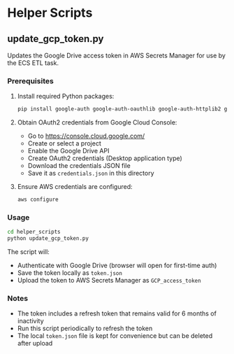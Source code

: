 # Helper Scripts

## update_gcp_token.py

Updates the Google Drive access token in AWS Secrets Manager for use by the ECS ETL task.

### Prerequisites

1. Install required Python packages:
   ```bash
   pip install google-auth google-auth-oauthlib google-auth-httplib2 google-api-python-client boto3
   ```

2. Obtain OAuth2 credentials from Google Cloud Console:
   - Go to https://console.cloud.google.com/
   - Create or select a project
   - Enable the Google Drive API
   - Create OAuth2 credentials (Desktop application type)
   - Download the credentials JSON file
   - Save it as `credentials.json` in this directory

3. Ensure AWS credentials are configured:
   ```bash
   aws configure
   ```

### Usage

```bash
cd helper_scripts
python update_gcp_token.py
```

The script will:
- Authenticate with Google Drive (browser will open for first-time auth)
- Save the token locally as `token.json`
- Upload the token to AWS Secrets Manager as `GCP_access_token`

### Notes

- The token includes a refresh token that remains valid for 6 months of inactivity
- Run this script periodically to refresh the token
- The local `token.json` file is kept for convenience but can be deleted after upload
